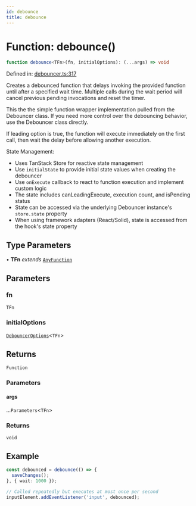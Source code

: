 ```yaml
---
id: debounce
title: debounce
---
```


<!-- DO NOT EDIT: this page is autogenerated from the type comments -->

# Function: debounce()

```ts
function debounce<TFn>(fn, initialOptions): (...args) => void
```

Defined in: [debouncer.ts:317](https://github.com/TanStack/pacer/blob/main/packages/pacer/src/debouncer.ts#L317)

Creates a debounced function that delays invoking the provided function until after a specified wait time.
Multiple calls during the wait period will cancel previous pending invocations and reset the timer.

This the the simple function wrapper implementation pulled from the Debouncer class. If you need
more control over the debouncing behavior, use the Debouncer class directly.

If leading option is true, the function will execute immediately on the first call, then wait the delay
before allowing another execution.

State Management:
- Uses TanStack Store for reactive state management
- Use `initialState` to provide initial state values when creating the debouncer
- Use `onExecute` callback to react to function execution and implement custom logic
- The state includes canLeadingExecute, execution count, and isPending status
- State can be accessed via the underlying Debouncer instance's `store.state` property
- When using framework adapters (React/Solid), state is accessed from the hook's state property

## Type Parameters

• **TFn** *extends* [`AnyFunction`](../../type-aliases/anyfunction.md)

## Parameters

### fn

`TFn`

### initialOptions

[`DebouncerOptions`](../../interfaces/debounceroptions.md)\<`TFn`\>

## Returns

`Function`

### Parameters

#### args

...`Parameters`\<`TFn`\>

### Returns

`void`

## Example

```ts
const debounced = debounce(() => {
  saveChanges();
}, { wait: 1000 });

// Called repeatedly but executes at most once per second
inputElement.addEventListener('input', debounced);
```
